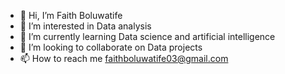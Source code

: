 - 👋 Hi, I’m Faith Boluwatife
- 👀 I’m interested in Data analysis
- 🌱 I’m currently learning Data science and artificial intelligence 
- 💞️ I’m looking to collaborate on Data projects
- 📫 How to reach me faithboluwatife03@gmail.com

<!---
MissTife/MissTife is a ✨ special ✨ repository because its `README.md` (this file) appears on your GitHub profile.
You can click the Preview link to take a look at your changes.
--->

